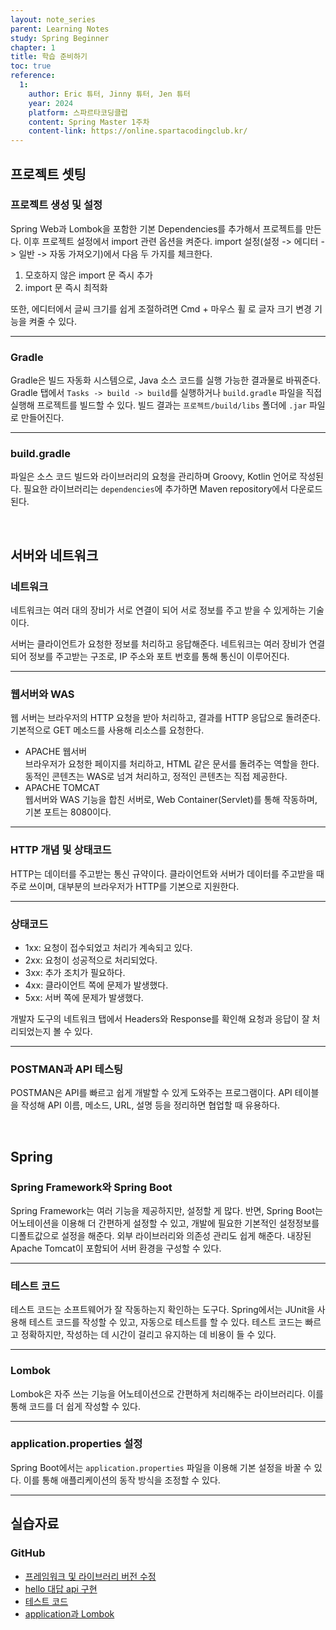 ```yaml
---
layout: note_series
parent: Learning Notes
study: Spring Beginner
chapter: 1
title: 학습 준비하기
toc: true
reference:
  1: 
    author: Eric 튜터, Jinny 튜터, Jen 튜터
    year: 2024
    platform: 스파르타코딩클럽
    content: Spring Master 1주차
    content-link: https://online.spartacodingclub.kr/
---
```


## 프로젝트 셋팅
### 프로젝트 생성 및 설정

Spring Web과 Lombok을 포함한 기본 Dependencies를 추가해서 프로젝트를 만든다.
이후 프로젝트 설정에서 import 관련 옵션을 켜준다. import 설정(설정 -> 에디터 -> 일반 -> 자동 가져오기)에서 다음 두 가지를 체크한다.

1. 모호하지 않은 import 문 즉시 추가
2. import 문 즉시 최적화

또한, 에디터에서 글씨 크기를 쉽게 조절하려면 Cmd + 마우스 휠 로 글자 크기 변경 기능을 켜줄 수 있다.

---

### Gradle
Gradle은 빌드 자동화 시스템으로, Java 소스 코드를 실행 가능한 결과물로 바꿔준다.
Gradle 탭에서 `Tasks -> build -> build`를 실행하거나 `build.gradle` 파일을 직접 실행해 프로젝트를 빌드할 수 있다. 빌드 결과는 `프로젝트/build/libs` 폴더에 `.jar` 파일로 만들어진다.

---

### build.gradle
파일은 소스 코드 빌드와 라이브러리의 요청을 관리하며 Groovy, Kotlin 언어로 작성된다.
필요한 라이브러리는 `dependencies`에 추가하면 Maven repository에서 다운로드된다.

<br>

## 서버와 네트워크
### 네트워크
네트워크는 여러 대의 장비가 서로 연결이 되어 서로 정보를 주고 받을 수 있게하는 기술이다.

서버는 클라이언트가 요청한 정보를 처리하고 응답해준다. 
네트워크는 여러 장비가 연결되어 정보를 주고받는 구조로, IP 주소와 포트 번호를 통해 통신이 이루어진다.

---

### 웹서버와 WAS
웹 서버는 브라우저의 HTTP 요청을 받아 처리하고, 결과를 HTTP 응답으로 돌려준다. 
기본적으로 GET 메소드를 사용해 리소스를 요청한다.

- APACHE 웹서버  
  브라우저가 요청한 페이지를 처리하고, HTML 같은 문서를 돌려주는 역할을 한다. 동적인 콘텐츠는 WAS로 넘겨 처리하고, 정적인 콘텐츠는 직접 제공한다.
- APACHE TOMCAT  
  웹서버와 WAS 기능을 합친 서버로, Web Container(Servlet)를 통해 작동하며, 기본 포트는 8080이다.

---

### HTTP 개념 및 상태코드
HTTP는 데이터를 주고받는 통신 규약이다.
클라이언트와 서버가 데이터를 주고받을 때 주로 쓰이며, 대부분의 브라우저가 HTTP를 기본으로 지원한다.

---

### 상태코드
- 1xx: 요청이 접수되었고 처리가 계속되고 있다.
- 2xx: 요청이 성공적으로 처리되었다.
- 3xx: 추가 조치가 필요하다.
- 4xx: 클라이언트 쪽에 문제가 발생했다.
- 5xx: 서버 쪽에 문제가 발생했다.

개발자 도구의 네트워크 탭에서 Headers와 Response를 확인해 요청과 응답이 잘 처리되었는지 볼 수 있다.

---

### POSTMAN과 API 테스팅

POSTMAN은 API를 빠르고 쉽게 개발할 수 있게 도와주는 프로그램이다. 
API 테이블을 작성해 API 이름, 메소드, URL, 설명 등을 정리하면 협업할 때 유용하다.

<br>

## Spring
### Spring Framework와 Spring Boot
Spring Framework는 여러 기능을 제공하지만, 설정할 게 많다.
반면, Spring Boot는 어노테이션을 이용해 더 간편하게 설정할 수 있고, 개발에 필요한 기본적인 설정정보를 디폴트값으로 설정을 해준다.
외부 라이브러리와 의존성 관리도 쉽게 해준다.
내장된 Apache Tomcat이 포함되어 서버 환경을 구성할 수 있다.

---

### 테스트 코드
테스트 코드는 소프트웨어가 잘 작동하는지 확인하는 도구다. 
Spring에서는 JUnit을 사용해 테스트 코드를 작성할 수 있고, 자동으로 테스트를 할 수 있다. 테스트 코드는 빠르고 정확하지만, 
작성하는 데 시간이 걸리고 유지하는 데 비용이 들 수 있다.

---

### Lombok
Lombok은 자주 쓰는 기능을 어노테이션으로 간편하게 처리해주는 라이브러리다. 
이를 통해 코드를 더 쉽게 작성할 수 있다.

---

### application.properties 설정
Spring Boot에서는 `application.properties` 파일을 이용해 기본 설정을 바꿀 수 있다. 
이를 통해 애플리케이션의 동작 방식을 조정할 수 있다.


---

## 실습자료
### GitHub
- [프레임워크 및 라이브러리 버전 수정](https://github.com/JISU-YANG/study-spring-prepare/commit/a50989639543d7f1f6815dd8172339079a9dedde)
- [hello 대답 api 구현](https://github.com/JISU-YANG/study-spring-prepare/commit/1e6c1ecf98307b291004595f2a6a910a9b28dda7)
- [테스트 코드](https://github.com/JISU-YANG/study-spring-prepare/commit/06d5f5c319b181e51e57a4074abcc7a2a29b7ac3)
- [application과 Lombok](https://github.com/JISU-YANG/study-spring-prepare/commit/6b541d8c63d4527bf163231a3e8926cab2cc14ae)